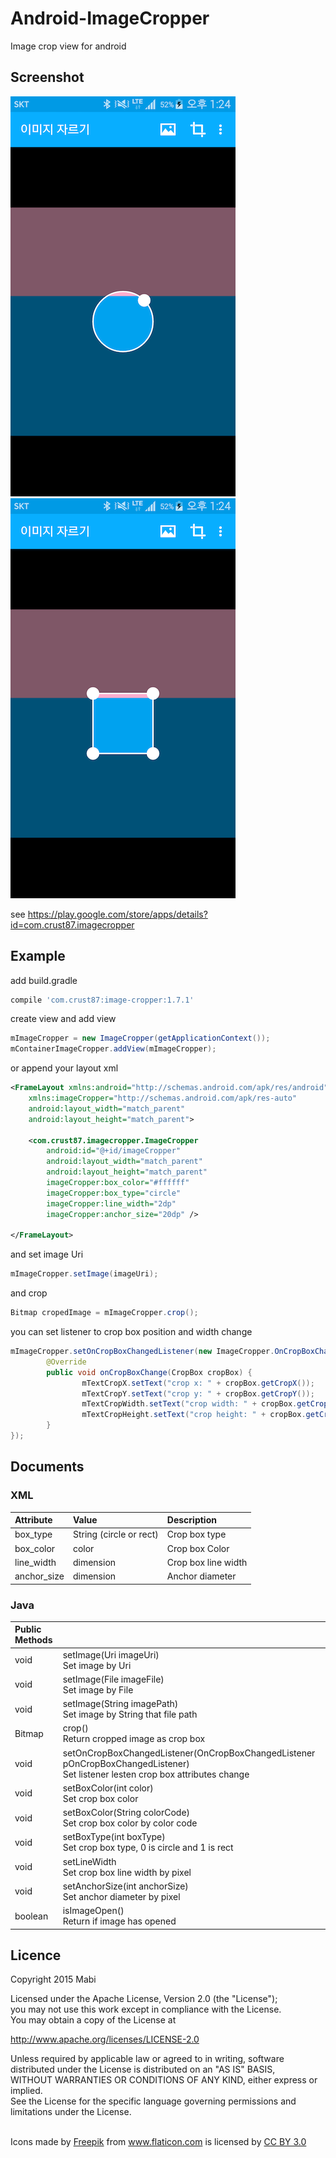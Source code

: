 # Android-ImageCropper
Image crop view for android

## Screenshot
![](./Screenshot2.png) ![](./Screenshot3.png)

see
https://play.google.com/store/apps/details?id=com.crust87.imagecropper

## Example

add build.gradle<br />
``` groovy
compile 'com.crust87:image-cropper:1.7.1'
```

create view and add view<br />
```java
mImageCropper = new ImageCropper(getApplicationContext());
mContainerImageCropper.addView(mImageCropper);
```

or append your layout xml<br />
```xml
<FrameLayout xmlns:android="http://schemas.android.com/apk/res/android"
    xmlns:imageCropper="http://schemas.android.com/apk/res-auto"
    android:layout_width="match_parent"
    android:layout_height="match_parent">

    <com.crust87.imagecropper.ImageCropper
        android:id="@+id/imageCropper"
        android:layout_width="match_parent"
        android:layout_height="match_parent"
        imageCropper:box_color="#ffffff"
        imageCropper:box_type="circle"
        imageCropper:line_width="2dp"
        imageCropper:anchor_size="20dp" />

</FrameLayout>
```

and set image Uri<br />
```java
mImageCropper.setImage(imageUri);
```

and crop<br/>
```java
Bitmap cropedImage = mImageCropper.crop();
```

you can set listener to crop box position and width change<br/>
```java
mImageCropper.setOnCropBoxChangedListener(new ImageCropper.OnCropBoxChangedListener() {
        @Override
        public void onCropBoxChange(CropBox cropBox) {
                mTextCropX.setText("crop x: " + cropBox.getCropX());
                mTextCropY.setText("crop y: " + cropBox.getCropY());
                mTextCropWidth.setText("crop width: " + cropBox.getCropWidth());
                mTextCropHeight.setText("crop height: " + cropBox.getCropHeight());
        }
});
```

## Documents
### XML
| Attribute | Value | Description |
|:---|:---|:---|
| box_type | String (circle or rect) | Crop box type |
| box_color | color | Crop box Color |
| line_width | dimension | Crop box line width |
| anchor_size | dimension | Anchor diameter |

### Java
| Public Methods | |
|:---|:---|
| void | setImage(Uri imageUri)<br />Set image by Uri |
| void | setImage(File imageFile)<br />Set image by File |
| void | setImage(String imagePath)<br />Set image by String that file path |
| Bitmap | crop()<br />Return cropped image as crop box |
| void | setOnCropBoxChangedListener(OnCropBoxChangedListener pOnCropBoxChangedListener)<br /> Set listener lesten crop box attributes change |
| void | setBoxColor(int color)<br />Set crop box color |
| void | setBoxColor(String colorCode)<br />Set crop box color by color code |
| void | setBoxType(int boxType)<br />Set crop box type, 0 is circle and 1 is rect |
| void | setLineWidth<br />Set crop box line width by pixel |
| void | setAnchorSize(int anchorSize)<br />Set anchor diameter by pixel |
| boolean | isImageOpen()<br />Return if image has opened |

## Licence
Copyright 2015 Mabi

Licensed under the Apache License, Version 2.0 (the "License");<br/>
you may not use this work except in compliance with the License.<br/>
You may obtain a copy of the License at

http://www.apache.org/licenses/LICENSE-2.0

Unless required by applicable law or agreed to in writing, software<br/>
distributed under the License is distributed on an "AS IS" BASIS,<br/>
WITHOUT WARRANTIES OR CONDITIONS OF ANY KIND, either express or implied.<br/>
See the License for the specific language governing permissions and<br/>
limitations under the License.

<br />
<div>Icons made by <a href="http://www.freepik.com" title="Freepik">Freepik</a> from <a href="http://www.flaticon.com" title="Flaticon">www.flaticon.com</a> is licensed by <a href="http://creativecommons.org/licenses/by/3.0/" title="Creative Commons BY 3.0">CC BY 3.0</a></div>
